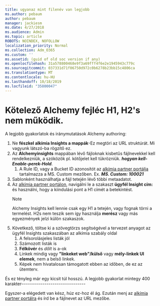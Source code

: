 ```yaml
---
title: ugyanaz mint filenév van legjobb
ms.author: pebaum
author: pebaum
manager: jackiesm
ms.date: 4/27/2018
ms.audience: Admin
ms.topic: article
ROBOTS: NOINDEX, NOFOLLOW
localization_priority: Normal
ms.collection: Adm_O365
ms.custom: ''
ms.assetid: (guid of old soc version if any)
ms.openlocfilehash: 31a578800468e9f3a69fff4f6e2e1945943c779c
ms.sourcegitcommit: 037331d71f06750d972c0b6278b23bb15c4806ca
ms.translationtype: MT
ms.contentlocale: hu-HU
ms.lasthandoff: 10/18/2019
ms.locfileid: "35800047"
---
```

# <a name="required-alchemy-header-h1-h2s-dont-work"></a>Kötelező Alchemy fejléc H1, H2's nem működik.
A legjobb gyakorlatok és iránymutatások Alchemy authoring:

1. Ne **fészkel alkímia Insights a mappák**-Ez megtöri az URL struktúrát. Mi vagyunk látszó-ba rögzítő ez.
1. Az **Alchemyinsights** mappában lévő fájloknak kisbetűs fájlnevekkel kell rendelkezniük, a szóközök pl. kötőjelet kell tükrözniük. ***hogyan kell-Enable-perek-Hold***.
    1. A Rule ID, vagy a Bucket ID azonosítót az [alkímia partner portálja](https://alchemyportal.azurewebsites.net) tartalmazza a MS. Custom mezőben. Ex. ***MS. Custom: 100021***
1. Sablonként használhatja a fájl tetején lévő többi metaadatot.
1. Az [alkímia partner portálon](https://alchemyportal.azurewebsites.net), navigálni le a szakaszt **ügyfél Insight cím:** és használni, hogy a kiindulási pont a H1 címét a betekintést. 
    > [!NOTE]
    > Alchemy Insights kell lennie csak egy H1 a tetején, vagy fognak törni a termelést. H2s nem teszik sem így használja **merész** vagy más egyezmények jelzi külön szakaszok.
1. Következő, töltse ki a szövegtörzs segítségével a tervezet anyagot az ügyfél Insights szakaszában az alkímia szabály oldal
    1. A felsorolásjeles listák jól
    1. Számozott listák is
    1. **Félkövér** és *dőlt* is a-ok
    1. Linkek mindig vagy **"linkeket web"/külső** vagy **mély-linkek UI elemek**, nem a belső linkek.
    1. Képek nem hivatalosan támogatott ebben az időben, de ez az ütemterv.

És ez tényleg már egy kicsit túl hosszú. A legjobb gyakorlat mintegy 400 karakter---------------------------------

Egyszer-a elégedett van kész, húz ez-hoz él ág. Ezután menj az [alkímia partner portálra](https://alchemyportal.azurewebsites.net) és írd be a fájlnevet az URL mezőbe. 